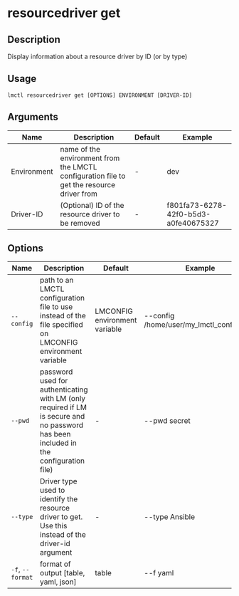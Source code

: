 # resourcedriver get

## Description

Display information about a resource driver by ID (or by type)

## Usage

```
lmctl resourcedriver get [OPTIONS] ENVIRONMENT [DRIVER-ID]
```

## Arguments

| Name        | Description                                                                                | Default | Example                              |
| ----------- | ------------------------------------------------------------------------------------------ | ------- | ------------------------------------ |
| Environment | name of the environment from the LMCTL configuration file to get the resource driver from | -       | dev                                  |
| Driver-ID   | (Optional) ID of the resource driver to be removed                                        | -       | f801fa73-6278-42f0-b5d3-a0fe40675327 |

## Options

| Name             | Description                                                                                                                          | Default                       | Example                                  |
| ---------------- | ------------------------------------------------------------------------------------------------------------------------------------ | ----------------------------- | ---------------------------------------- |
| `--config`       | path to an LMCTL configuration file to use instead of the file specified on LMCONFIG environment variable                            | LMCONFIG environment variable | --config /home/user/my_lmctl_config.yaml |
| `--pwd`          | password used for authenticating with LM (only required if LM is secure and no password has been included in the configuration file) | -                             | --pwd secret                             |
| `--type`         | Driver type used to identify the resource driver to get. Use this instead of the driver-id argument                              | -                             | --type Ansible                           |
| `-f`, `--format` | format of output [table, yaml, json]                                                                                                 | table                         | --f yaml                                 |
